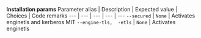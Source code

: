 <b>Installation params</b>
Parameter alias | Description | Expected value | Choices | Code remarks
--- | --- | --- | --- | ---
`--secured` | `None` | Activates enginetls and kerberos MIT
`--engine-tls,  -etls`  | `None` | Activates enginetls
